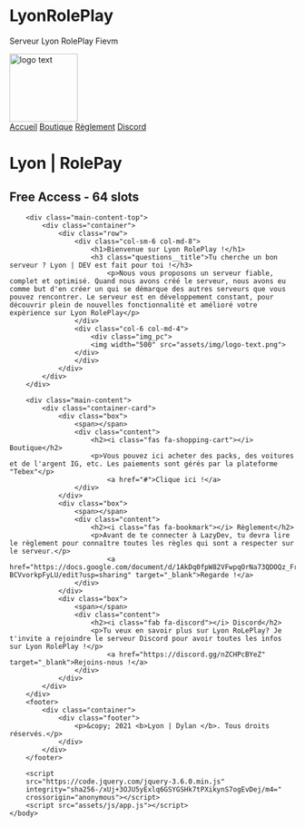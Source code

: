 # LyonRolePlay
Serveur Lyon RolePlay  Fievm
<!DOCTYPE html>
<html lang="fr">
    <head>
        <meta charset="utf-8">
        <title>Lyon | Acceuil</title>
        <meta name="viewport" content="width=device-width, initial-scale=1.0">
        <meta http-equiv="X-UA-Compatible" content="ie=edge">
        <meta name="description" content="LazyDev est un serveur GTA RP ouvert à tous, sur Fivem.">
	    <meta name="author" content="COSSART">
	    <meta property="og:type" content="lazydev">
	    <meta property="og:url" content="index.html">
	    <meta property="og:title" content="LazyDev | Acceuil">
	    <meta property="og:description" content="LazyDev est un serveur GTA RP ouvert à tous, sur Fivem.">
	    <meta property="og:image" content="assets/img/logo.png">
        <link rel="preconnect" href="https://fonts.gstatic.com">
        <link href="https://fonts.googleapis.com/css2?family=Anton&display=swap" rel="stylesheet">
        <script src="https://kit.fontawesome.com/a4cacc32f2.js" crossorigin="anonymous"></script>
        <link rel="preconnect" href="https://fonts.gstatic.com">
        <link href=".
        30" rel="stylesheet">
        <link rel="shortcut icon" href="assets/img/logo.png">
        <!-- CSS -->
        <link href="https://cdn.jsdelivr.net/npm/bootstrap@5.0.0/dist/css/bootstrap.min.css" rel="stylesheet" integrity="sha384-wEmeIV1mKuiNpC+IOBjI7aAzPcEZeedi5yW5f2yOq55WWLwNGmvvx4Um1vskeMj0" crossorigin="anonymous">
        <link rel="stylesheet" href="assets/css/base.css">
        <link rel="stylesheet" href="assets/css/header.css">
        <link rel="stylesheet" href="assets/css/main.css">
        <link rel="stylesheet" href="assets/css/footer.css">
    </head>
    <body>
        <div class="header">
            <div class="header__texture"></div>
            <div class="container">
                <div class="header__navbar">
                    <div class="header__navbar--logo">
                        <img alt="logo text" width="120" height="120" src="assets/img/logo.png" class="header__navbar--logo-title">
                    </div>
                    <div class="header__navbar--menu">
                        <a href="index.html" class="header__navbar--menu-link"><i class="fas fa-home"></i> Accueil</a>
                        <a href="#" class="header__navbar--menu-link"><i class="fas fa-shopping-cart"></i> Boutique</a>
                        <a href="https://docs.google.com/document/d/1AkDq0fpW82VFwpqOrNa73QDOQz_Fr_-BCVvorkpFyLU/edit?usp=sharing" target="_blank" class="header__navbar--menu-link"><i class="fas fa-bookmark"></i> Règlement</a>
                        <a href="https://discord.gg/nZCHPcBYeZ" target="_blank" class="header__navbar--menu-link"><i class="fab fa-discord"></i> Discord</a>
                    </div>
                    <div class="header__navbar--toggle">
                        <span class="header__navbar--toggle-icons"></span>
                    </div>
                </div>
                <div class="header__slogan">
                    <h1 class="h__slogan--title">Lyon | RolePay</h1>
                    <h2 class="h__slogan--btn">Free Access - 64 slots</h2>
                </div>
            </div>
            <div class="wave wave1"></div>
            <div class="wave wave2"></div>
            <div class="wave wave3"></div>
            <div class="wave wave3"></div>
            <div class="wave wave4"></div>
        </div>

		<div class="main-content-top">
			<div class="container">
				<div class="row">
					<div class="col-sm-6 col-md-8">
						<h1>Bienvenue sur Lyon RolePlay !</h1>
						<h3 class="questions__title">Tu cherche un bon serveur ? Lyon | DEV est fait pour toi !</h3>
                            <p>Nous vous proposons un serveur fiable, complet et optimisé. Quand nous avons créé le serveur, nous avons eu comme but d'en créer un qui se démarque des autres serveurs que vous pouvez rencontrer. Le serveur est en développement constant, pour découvrir plein de nouvelles fonctionnalité et amélioré votre expèrience sur Lyon RolePlay</p>
					</div>
					<div class="col-6 col-md-4">
                        <div class="img_pc">
						<img width="500" src="assets/img/logo-text.png">
                    </div>
					</div>
				</div>
			</div>
		</div>

        <div class="main-content">
            <div class="container-card">
                <div class="box">
                    <span></span>
                    <div class="content">
                        <h2><i class="fas fa-shopping-cart"></i> Boutique</h2>
                        <p>Vous pouvez ici acheter des packs, des voitures et de l'argent IG, etc. Les paiements sont gérés par la plateforme "Tebex"</p>
                            <a href="#">Clique ici !</a>
                    </div>
                </div>
                <div class="box">
                    <span></span>
                    <div class="content">
                        <h2><i class="fas fa-bookmark"></i> Règlement</h2>
                        <p>Avant de te connecter à LazyDev, tu devra lire le règlement pour connaître toutes les règles qui sont a respecter sur le serveur.</p>
                            <a href="https://docs.google.com/document/d/1AkDq0fpW82VFwpqOrNa73QDOQz_Fr_-BCVvorkpFyLU/edit?usp=sharing" target="_blank">Regarde !</a>
                    </div>
                </div>
                <div class="box">
                    <span></span>
                    <div class="content">
                        <h2><i class="fab fa-discord"></i> Discord</h2>
                        <p>Tu veux en savoir plus sur Lyon RoLePlay? Je t'invite a rejoindre le serveur Discord pour avoir toutes les infos sur Lyon RolePlay !</p>
                            <a href="https://discord.gg/nZCHPcBYeZ" target="_blank">Rejoins-nous !</a>
                    </div>
                </div>
            </div>
        </div>
        <footer>
            <div class="container">
                <div class="footer">
                    <p>&copy; 2021 <b>Lyon | Dylan </b>. Tous droits réservés.</p>
                </div>
            </div>
        </footer>

        <script
        src="https://code.jquery.com/jquery-3.6.0.min.js"
        integrity="sha256-/xUj+3OJU5yExlq6GSYGSHk7tPXikynS7ogEvDej/m4="
        crossorigin="anonymous"></script>
        <script src="assets/js/app.js"></script>
    </body>
</html>
